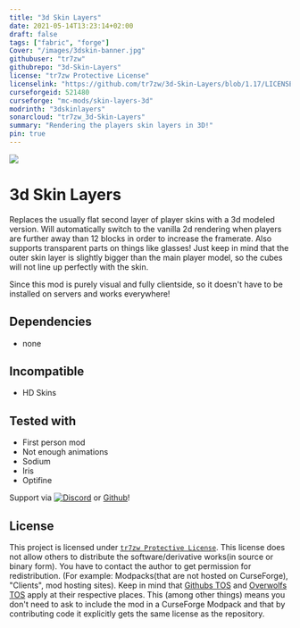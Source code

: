 ```yaml
---
title: "3d Skin Layers"
date: 2021-05-14T13:23:14+02:00
draft: false
tags: ["fabric", "forge"]
Cover: "/images/3dskin-banner.jpg"
githubuser: "tr7zw"
githubrepo: "3d-Skin-Layers"
license: "tr7zw Protective License"
licenselink: "https://github.com/tr7zw/3d-Skin-Layers/blob/1.17/LICENSE"
curseforgeid: 521480
curseforge: "mc-mods/skin-layers-3d"
modrinth: "3dskinlayers"
sonarcloud: "tr7zw_3d-Skin-Layers"
summary: "Rendering the players skin layers in 3D!"
pin: true
---
```


![](https://tr7zw.dev/curse/3dskin-banner.jpg)

# 3d Skin Layers

Replaces the usually flat second layer of player skins with a 3d modeled version. Will automatically switch to the vanilla 2d rendering when players are further away than 12 blocks in order to increase the framerate. Also supports transparent parts on things like glasses! Just keep in mind that the outer skin layer is slightly bigger than the main player model, so the cubes will not line up perfectly with the skin.

Since this mod is purely visual and fully clientside, so it doesn't have to be installed on servers and works everywhere!

## Dependencies

- none

## Incompatible

- HD Skins

## Tested with

- First person mod
- Not enough animations
- Sodium
- Iris
- Optifine

Support via [![Discord](https://tr7zw.dev/curse/Discord.png)](https://discord.gg/2wKH8yeThf) or [Github](https://github.com/tr7zw/3d-skin-layers)!

## License

This project is licensed under [``tr7zw Protective License``](LICENSE).
This license does not allow others to distribute the software/derivative works(in source or binary form).
You have to contact the author to get permission for redistribution. (For example: Modpacks(that are not hosted on CurseForge), "Clients", mod hosting sites).
Keep in mind that [Githubs TOS](https://docs.github.com/en/github/site-policy/github-terms-of-service#d-user-generated-content) and [Overwolfs TOS](https://www.overwolf.com/legal/terms/) apply at their respective places. This (among other things) means you don't need to ask to include the mod in a CurseForge Modpack and that by contributing code it explicitly gets the same license as the repository.
